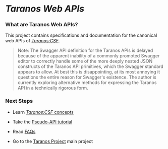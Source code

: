 # *Taranos Web APIs* #

### What are Taranos Web APIs?
This project contains specifications and documentation for the canonical web APIs of [_Taranos:CSF_](https://github.com/taranos/taranoscsf).

> Note:  The Swagger API definition for the Taranos APIs is delayed because of the apparent inability of a commonly
> promoted Swagger editor to correctly handle some of the more deeply nested JSON constructs of the Taranos API
> primitives, which the Swagger standard appears to allow.  At best this is disappointing, at its most annoying it
> questions the entire reason for Swagger's existence.  The author is currently exploring alternative methods for
> expressing the Taranos API in a technically rigorous form.

### Next Steps

- Learn [_Taranos:CSF_ concepts](https://github.com/taranos/taranoscsf/wiki/Domain-Model-Concepts)

- Take the [Pseudo-API tutorial](https://github.com/taranos/taranoscsf/wiki/PAPI-Tutorial)

- Read [FAQs](https://github.com/taranos/taranoscsf/wiki/FAQ)

- Go to the [Taranos Project](https://github.com/taranos/taranoscsf) main project 
 
